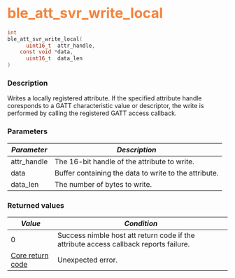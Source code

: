 ## <font color="#F2853F" style="font-size:24pt">ble\_att\_svr\_write\_local</font>

```c
int
ble_att_svr_write_local(
      uint16_t  attr_handle,
    const void *data,
      uint16_t  data_len
)
```

### Description

Writes a locally registered attribute.  If the specified attribute handle coresponds to a GATT characteristic value or descriptor, the write is performed by calling the registered GATT access callback. 

### Parameters

| *Parameter* | *Description* |
|-------------|---------------|
| attr\_handle | The 16-bit handle of the attribute to write. |
| data | Buffer containing the data to write to the attribute. |
| data\_len | The number of bytes to write. |

### Returned values

| *Value* | *Condition* |
|---------|-------------|
| 0 | Success nimble host att return code if the attribute access callback reports failure. |
| [Core return code](../../ble_hs_return_codes/#return-codes-core) | Unexpected error. |
